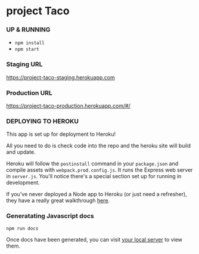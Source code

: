 # project Taco

### UP & RUNNING
* `npm install`
* `npm start`

### Staging URL
https://project-taco-staging.herokuapp.com

### Production URL
https://project-taco-production.herokuapp.com/#/

### DEPLOYING TO HEROKU
This app is set up for deployment to Heroku!

All you need to do is check code into the repo and the heroku site will build and update.

Heroku will follow the `postinstall` command in your `package.json` and compile assets with `webpack.prod.config.js`. It runs the Express web server in `server.js`. You'll notice there's a special section set up for running in development.

If you've never deployed a Node app to Heroku (or just need a refresher), they have a really great walkthrough [here](https://devcenter.heroku.com/articles/getting-started-with-nodejs#introduction).

### Generatating Javascript docs
`npm run docs`

Once docs have been generated, you can visit [your local server](http://localhost:8080/esdoc) to view them.
